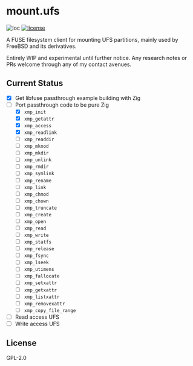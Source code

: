 # mount.ufs
![loc](https://sloc.xyz/github/nektro/mount.ufs)
[![license](https://img.shields.io/github/license/nektro/mount.ufs.svg)](https://github.com/nektro/mount.ufs/blob/master/LICENSE)

A FUSE filesystem client for mounting UFS partitions, mainly used by FreeBSD and its derivatives.

Entirely WIP and experimental until further notice. Any research notes or PRs welcome through any of my contact avenues.

## Current Status
- [x] Get libfuse passthrough example building with Zig
- [ ] Port passthrough code to be pure Zig
    - [x] `xmp_init`
    - [x] `xmp_getattr`
    - [x] `xmp_access`
    - [x] `xmp_readlink`
    - [ ] `xmp_readdir`
    - [ ] `xmp_mknod`
    - [ ] `xmp_mkdir`
    - [ ] `xmp_unlink`
    - [ ] `xmp_rmdir`
    - [ ] `xmp_symlink`
    - [ ] `xmp_rename`
    - [ ] `xmp_link`
    - [ ] `xmp_chmod`
    - [ ] `xmp_chown`
    - [ ] `xmp_truncate`
    - [ ] `xmp_create`
    - [ ] `xmp_open`
    - [ ] `xmp_read`
    - [ ] `xmp_write`
    - [ ] `xmp_statfs`
    - [ ] `xmp_release`
    - [ ] `xmp_fsync`
    - [ ] `xmp_lseek`
    - [ ] `xmp_utimens`
    - [ ] `xmp_fallocate`
    - [ ] `xmp_setxattr`
    - [ ] `xmp_getxattr`
    - [ ] `xmp_listxattr`
    - [ ] `xmp_removexattr`
    - [ ] `xmp_copy_file_range`
- [ ] Read access UFS
- [ ] Write access UFS

## License
GPL-2.0
